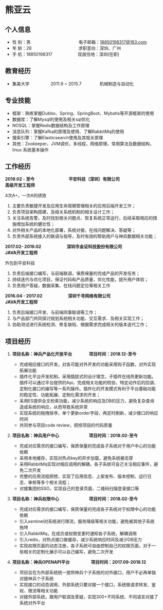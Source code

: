 <h1>熊亚云</h1> 


## 个人信息 

* 性 别：男 &emsp;&emsp;&emsp;&emsp;&emsp;&emsp;&emsp;&emsp;&emsp;&emsp;&emsp;电子邮箱：18850198317@163.com
* 年 龄：28&emsp;&emsp;&emsp;&emsp;&emsp;&emsp;&emsp;&emsp;&emsp;&emsp;&emsp;求职意向：深圳、广州
* 手 机：18850198317&emsp;&emsp;&emsp;&emsp;&emsp;&emsp;现居住地：深圳(在职)

## 教育经历

* 集美大学&emsp;&emsp;&emsp;&emsp;&emsp;2011.9 ~ 2015.7&emsp;&emsp;&emsp;&emsp; 机械制造与自动化

## 专业技能

* 框架：熟练掌握Dubbo、Spring、SpringBoot、Mybatis等开源框架的使用
* 数据库：了解Mysql的使用及相关sql优化
* NOSQL：掌握Redis数据结构及工作原理
* 消息队列：掌握Kafka的原理及使用、了解RabbitMq的使用
* 搜索引擎：了解Elasticsearch使用及其相关原理
* 其他：Zookeeper、JVM调优，多线程，网络原理，常用算法及数据结构，linux 系统基本操作

## 工作经历

**2019.02 - 至今&emsp;&emsp;&emsp;&emsp;&emsp;&emsp;&emsp;&emsp;平安科技（深圳）有限公司&emsp;&emsp;&emsp;&emsp;&emsp;&emsp;&emsp;&emsp;&emsp;高级开发工程师**<br/>

4次A+，一次A的绩效

1. 主要负责敏捷开发及应用生命周期管理相关的应用后端开发工作；
2. 负责项目架构搭建，及相关系统机制的相关设计工作；
3. 关注系统告警，及时找到相关问题点、恢复系统正常运行，后续采取相应的措施增加系统的健壮性；
4. 对外相关产品的本地化部署，系统对接，在线问题解决、答疑等；
5. 负责外部系统接入的联调与指导，及时有效的帮助用户与神兵数据相关功能；

**2017.02- 2019.02&emsp;&emsp;&emsp;&emsp;&emsp;&emsp;深圳市金证科技股份有限公司&emsp;&emsp;&emsp;&emsp;&emsp;&emsp;&emsp;&emsp;JAVA开发工程师**<br/>

外包到平安科技

1. 负责后端接口编写，与前端联调，保质保量的完成产品的开发任务；
2. 持续迭代与优化项目，保证代码和产品质量，优化性能，提升用户体验；
3. 负责用户答疑，数据采集、在线问题定位等相关工作

**2016.04 - 2017.02&emsp;&emsp;&emsp;&emsp;&emsp;&emsp;深圳千寻网络有限公司&emsp;&emsp;&emsp;&emsp;&emsp;&emsp;&emsp;&emsp;&emsp;&emsp;&emsp;JAVA开发工程师**<br/>

1. 负责后端接口开发、与前端同事联调等工作；
2. 与产品部门共同探讨规划系统相关功能、交互需求、及相关实现工作；
3. 协助测试进行系统检测、修复缺陷、根据需求完成相关的版本迭代工作；


## 项目经历

1. **项目名称：神兵产品化开放平台&emsp;&emsp;&emsp;&emsp;项目时间：2018.12-至今** 

   - 完成相应接口的开发，对各可能对外开发的功能采用钩子函数，对外实现拓展功能
   - 插件化平台开发机制，采用插拔式的设计理念，子插件在线热更新功能。插件可以通过平台提供的Api，完成相关功能的校验、特定动作后的回调、定制化接口的编写等一系列操作。插件化的开发模式有利于平台基础功能的稳定性、功能拓展、定制化需求的开发；
   - 采用ES提供全文检索功能，减少系统的响应及DB的压力，避免复杂查询造成系统的响应，从而导致系统异常
   - 实现系统的拖拽排序，单个更新order字段，再定时刷新，减少接口的响应时间
   - 共同参与项目code review，把控项目的代码质量

2. **项目名称：神兵用户中心&emsp;&emsp;&emsp;&emsp;&emsp;&emsp;&emsp;项目时间：2018.02-至今** 

   - 完成对应需求的接口编写，保质保量的完成各子系统对于用户中心的功能依赖
   - 采用本地缓存，实现对热点key的异步加载，避免系统被击穿
   - 采用RabbitMq实现对相应调用的解耦，各子系统可自己关注相应事件，避免二次开发
   - 完整的应用流程把控，实现了应用信息、上架发布、版本控制、运行日志、审核等多个相关流程；
   - 对接集团的SSO，实现自己的登录页面，二维码扫描登录接口等

3. **项目名称：神兵权限中心&emsp;&emsp;&emsp;&emsp;&emsp;&emsp;&emsp;项目时间：2018.02-至今** 

   - 完成对应需求的接口编写，保质保量的完成各子系统对于权限中心的功能依赖
   - 引入sentinel对系统进行限流，服务降级等相关功能，避免被其他子系统拖垮
   - 引入RabbitMq，在成员或权限变更时通知各子系统，解耦调用
   - 引入redis，对热点接口做缓存，减少系统响应时间及减少DB压力
   - 实现权限页面的动态注册，各子系统可自由控制自己的权限页面，对于一些相关的定制化展示可以自己编写，避免二次开发

4. **项目名称：神兵OPENAPI平台&emsp;&emsp;&emsp;&emsp;&emsp;项目时间：2017.09-2018.12** 

   - 项目旨在为外部系统统一提供神兵个子系统的对外接口，用户不必再单独对接神兵个子系统
   - 实现接口的动态调用，外部系统只要对接一个接口，系统做请求转发、鉴权、限流等相关功能
   - 对接外部系统，跟用户联调及答疑，实现300+不同系统、不同语言对接了系统对外平台

   

